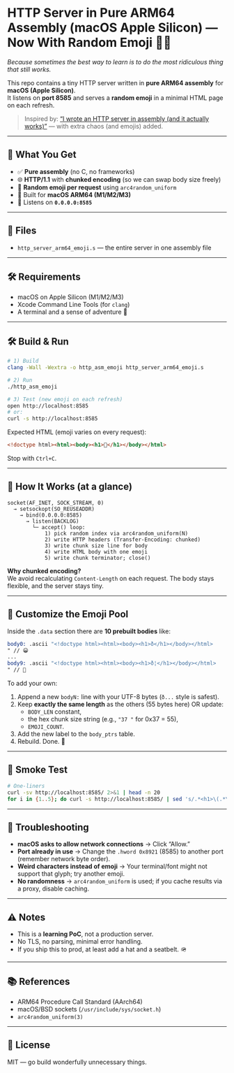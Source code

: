 # HTTP Server in Pure ARM64 Assembly (macOS Apple Silicon) — Now With Random Emoji 🎲✨

*Because sometimes the best way to learn is to do the most ridiculous thing that still works.*

This repo contains a tiny HTTP server written in **pure ARM64 assembly** for **macOS (Apple Silicon)**.  
It listens on **port 8585** and serves a **random emoji** in a minimal HTML page on each refresh.

> Inspired by: [“I wrote an HTTP server in assembly (and it actually works)”](https://suddo.io/backend/234156-i-wrote-an-http-server-in-assembly-and-it-actually-works) — with extra chaos (and emojis) added.

---

## 🚀 What You Get

- ✅ **Pure assembly** (no C, no frameworks)  
- 🌐 **HTTP/1.1** with **chunked encoding** (so we can swap body size freely)  
- 🎰 **Random emoji per request** using `arc4random_uniform`  
- 🍏 Built for **macOS ARM64 (M1/M2/M3)**  
- 🔌 Listens on **`0.0.0.0:8585`**

---

## 🧱 Files

- `http_server_arm64_emoji.s` — the entire server in one assembly file

---

## 🛠️ Requirements

- macOS on Apple Silicon (M1/M2/M3)
- Xcode Command Line Tools (for `clang`)
- A terminal and a sense of adventure 🧭

---

## 🛠️ Build & Run

```bash
# 1) Build
clang -Wall -Wextra -o http_asm_emoji http_server_arm64_emoji.s

# 2) Run
./http_asm_emoji

# 3) Test (new emoji on each refresh)
open http://localhost:8585
# or:
curl -s http://localhost:8585
```

Expected HTML (emoji varies on every request):

```html
<!doctype html><html><body><h1>🦀</h1></body></html>
```

Stop with `Ctrl+C`.

---

## 🧩 How It Works (at a glance)

```
socket(AF_INET, SOCK_STREAM, 0)
  → setsockopt(SO_REUSEADDR)
    → bind(0.0.0.0:8585)
      → listen(BACKLOG)
        └─ accept() loop:
            1) pick random index via arc4random_uniform(N)
            2) write HTTP headers (Transfer-Encoding: chunked)
            3) write chunk size line for body
            4) write HTML body with one emoji
            5) write chunk terminator; close()
```

**Why chunked encoding?**  
We avoid recalculating `Content-Length` on each request. The body stays flexible, and the server stays tiny.

---

## 🎲 Customize the Emoji Pool

Inside the `.data` section there are **10 prebuilt bodies** like:

```asm
body0: .ascii "<!doctype html><html><body><h1>ð</h1></body></html>
" // 😀
...
body9: .ascii "<!doctype html><html><body><h1>ð¦</h1></body></html>
" // 🦀
```

To add your own:

1. Append a new `bodyN:` line with your UTF-8 bytes (`ð...` style is safest).  
2. Keep **exactly the same length** as the others (55 bytes here) OR update:
   - `BODY_LEN` constant,
   - the hex chunk size string (e.g., `"37
"` for 0x37 = 55),
   - `EMOJI_COUNT`.
3. Add the new label to the `body_ptrs` table.
4. Rebuild. Done. 🎉

---

## 🧪 Smoke Test

```bash
# One-liners
curl -sv http://localhost:8585/ 2>&1 | head -n 20
for i in {1..5}; do curl -s http://localhost:8585/ | sed 's/.*<h1>\(.*\)<\/h1>.*//'; done
```

---

## 🐞 Troubleshooting

- **macOS asks to allow network connections** → Click “Allow.”  
- **Port already in use** → Change the `.hword 0x8921` (8585) to another port (remember network byte order).  
- **Weird characters instead of emoji** → Your terminal/font might not support that glyph; try another emoji.  
- **No randomness** → `arc4random_uniform` is used; if you cache results via a proxy, disable caching.

---

## ⚠️ Notes

- This is a **learning PoC**, not a production server.  
- No TLS, no parsing, minimal error handling.  
- If you ship this to prod, at least add a hat and a seatbelt. 🪖

---

## 📚 References

- ARM64 Procedure Call Standard (AArch64)  
- macOS/BSD sockets (`/usr/include/sys/socket.h`)  
- `arc4random_uniform(3)`

---

## 📜 License

MIT — go build wonderfully unnecessary things.
